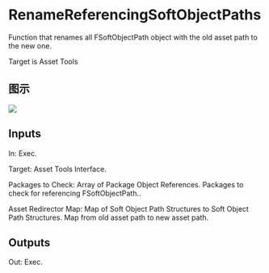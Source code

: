 # RenameReferencingSoftObjectPaths

Function that renames all FSoftObjectPath object with the old asset path to the new one.

Target is Asset Tools

## 图示

![]($-20221218-18481754.png)

## Inputs

In: Exec.

Target: Asset Tools Interface.

Packages to Check: Array of Package Object References. Packages to check for referencing FSoftObjectPath..

Asset Redirector Map: Map of Soft Object Path Structures to Soft Object Path Structures. Map from old asset path to new asset path.  

## Outputs

Out: Exec.


